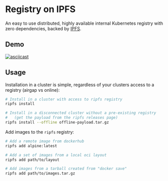 # Registry on IPFS

An easy to use distributed, highly available internal Kubernetes registry with zero dependencies, backed by [IPFS](https://ipfs.io).

## Demo

[![asciicast](https://asciinema.org/a/2bHLwI7vFmiJsqliVnITUop95.svg)](https://asciinema.org/a/2bHLwI7vFmiJsqliVnITUop95)

## Usage

Installation in a cluster is simple, regardless of your clusters access to a registry (airgap vs online):

```bash
# Install in a cluster with access to ripfs registry
ripfs install

# Install in a disconnected cluster without a pre-existing registry 
#   (get the payload from the ripfs releases page)
ripfs install --offline offline-payload.tar.gz
```

Add images to the `ripfs` registry:

```bash
# Add a remote image from dockerhub
ripfs add alpine:latest

# Add a set of images from a local oci layout
ripfs add path/to/layout

# Add images from a tarball created from "docker save"
ripfs add path/to/images.tar.gz
```
